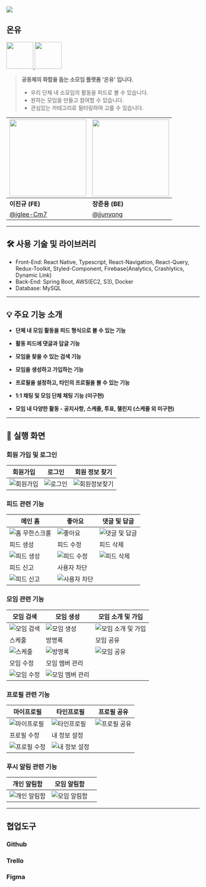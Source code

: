 <img src="https://github.com/see-the-glory/on-you-frontend/assets/16048629/f6f6a7c4-69e0-4e1e-a257-2cb63ebe3103"/>

## 온유

<p align="left">
 <a href="https://play.google.com/store/apps/details?id=com.onyoufrontend"><img src="https://github.com/see-the-glory/on-you-frontend/assets/16048629/e0b3e180-a56d-420c-86da-592ffde317af" height=70> </a>
 <a href="https://apps.apple.com/kr/app/%EC%98%A8%EC%9C%A0/id1663717005"><img src="https://github.com/see-the-glory/on-you-frontend/assets/16048629/7a4194aa-3e64-4aec-a49c-bb758effba7a" height=70> </a>
</p>
  
>**공동체의 화합을 돕는 소모임 플랫폼 '온유' 입니다.**
>- 우리 단체 내 소모임의 활동을 피드로 볼 수 있습니다.
>- 원하는 모임을 만들고 참여할 수 있습니다.
>- 관심있는 카테고리로 필터링하여 고를 수 있습니다.

<p align = "center">

| <img src="https://avatars.githubusercontent.com/u/16048629?v=4" width="200"> | <img src="https://avatars.githubusercontent.com/u/28642507?v=4" width="200"> |
| ---------------------------------------------------------------------------- | ---------------------------------------------------------------------------- |
| **이진규 (FE)**                                                              | **장준용 (BE)**                                                              |
| [@jglee-Cm7](https://github.com/jglee-Cm7)                                   | [@jjunyong](https://github.com/jjunyong)                                     |

</p>

---

## **🛠️ 사용 기술 및 라이브러리**

- Front-End: React Native, Typescript, React-Navigation, React-Query, Redux-Toolkit, Styled-Component, Firebase(Analytics, Crashlytics, Dynamic Link)
- Back-End: Spring Boot, AWS(EC2, S3), Docker
- Database: MySQL

---

## **💡 주요 기능 소개**

- **단체 내 모임 활동을 피드 형식으로 볼 수 있는 기능**

- **활동 피드에 댓글과 답글 기능**

- **모임을 찾을 수 있는 검색 기능**

- **모임을 생성하고 가입하는 기능**

- **프로필을 설정하고, 타인의 프로필을 볼 수 있는 기능**

- **1:1 채팅 및 모임 단체 채팅 기능 (미구현)**

- **모임 내 다양한 활동 - 공지사항, 스케줄, 투표, 챌린지 (스케줄 외 미구현)**

---

## **📖 실행 화면**

### **회원 가입 및 로그인**

| 회원가입                                                                                                           | 로그인                                                                                                           | 회원 정보 찾기                                                                                                         |
| ------------------------------------------------------------------------------------------------------------------ | ---------------------------------------------------------------------------------------------------------------- | ---------------------------------------------------------------------------------------------------------------------- |
| ![회원가입](https://github.com/see-the-glory/on-you-frontend/assets/16048629/7efdb8a1-61ce-4c95-bff2-62189883b812) | ![로그인](https://github.com/see-the-glory/on-you-frontend/assets/16048629/2b762e53-fd8c-429c-a255-0ae0537dec5b) | ![회원정보찾기](https://github.com/see-the-glory/on-you-frontend/assets/16048629/e3b31eef-1812-487d-ba67-c08446a14452) |

### **피드 관련 기능**

| 메인 홈                                                                                                                 | 좋아요                                                                                                           | 댓글 및 답글                                                                                                           |
| ----------------------------------------------------------------------------------------------------------------------- | ---------------------------------------------------------------------------------------------------------------- | ---------------------------------------------------------------------------------------------------------------------- |
| ![홈 무한스크롤](https://github.com/see-the-glory/on-you-frontend/assets/16048629/f7812ddc-2937-46a2-8df4-c6b041cb85a4) | ![좋아요](https://github.com/see-the-glory/on-you-frontend/assets/16048629/4cef9acb-6d4f-4890-b69e-9abd97f87dc5) | ![댓글 및 답글](https://github.com/see-the-glory/on-you-frontend/assets/16048629/6692b253-dc94-4807-bd22-482a526bfc77) |
| 피드 생성                                                                                                               | 피드 수정                                                                                                        | 피드 삭제                                                                                                              |
| ![피드 생성]()                                                                                                          | ![피드 수정]()                                                                                                   | ![피드 삭제]()                                                                                                         |
| 피드 신고                                                                                                               | 사용자 차단                                                                                                      |                                                                                                                        |
| ![피드 신고]()                                                                                                          | ![사용자 차단]()                                                                                                 |                                                                                                                        |

### **모임 관련 기능**

| 모임 검색      | 모임 생성           | 모임 소개 및 가입      |
| -------------- | ------------------- | ---------------------- |
| ![모임 검색]() | ![모임 생성]()      | ![모임 소개 및 가입]() |
| 스케줄         | 방명록              | 모임 공유              |
| ![스케줄]()    | ![방명록]()         | ![모임 공유]()         |
| 모임 수정      | 모임 멤버 관리      |                        |
| ![모임 수정]() | ![모임 멤버 관리]() |                        |

### **프로필 관련 기능**

| 마이프로필       | 타인프로필        | 프로필 공유      |
| ---------------- | ----------------- | ---------------- |
| ![마이프로필]()  | ![타인프로필]()   | ![프로필 공유]() |
| 프로필 수정      | 내 정보 설정      |                  |
| ![프로필 수정]() | ![내 정보 설정]() |

### **푸시 알림 관련 기능**

| 개인 알림함      | 모임 알림함      |     |
| ---------------- | ---------------- | --- |
| ![개인 알림함]() | ![모임 알림함]() |     |

---

## 협업도구

### Github

### Trello

### Figma
